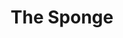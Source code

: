 ---
pid: llp235
title: The Sponge
location_transcription: Near the front on city hall
coordinates: "[-75.163432728574, 39.95321843541]"
zipcode: '12115'
gen_neighborhood: 
neighborhood: 
outside_phl: 'Malden Bridge NY '
age: '21'
age_range: 20-29
instagram: 
image_file_name: llp_235.jpg
proposal_transcription: It looks like a giant square with holes, like a sponge.
topic: Pop Culture,Youth
topic_summary: 0, 0, 0
type: Sculpture Statue
keywords_other: 
credit: 
image_labels: 
twitter: 
facebook: 
permalink: "/monuments/llp235/"
layout: item-page
---
